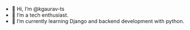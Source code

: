 - 👋 Hi, I’m @kgaurav-ts
- 👀 I’m a tech enthusiast.
- 🌱 I’m currently learning Django and backend development with python. 

<!---
kgaurav-ts/kgaurav-ts is a ✨ special ✨ repository because its `README.md` (this file) appears on your GitHub profile.
You can click the Preview link to take a look at your changes.
--->
